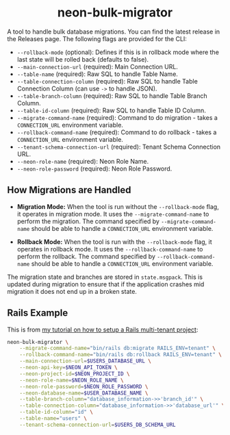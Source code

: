 <h1 align="center">
    neon-bulk-migrator
</h1>

A tool to handle bulk database migrations. You can find the latest release in the Releases page. The following flags are provided for the CLI:

- `--rollback-mode` (optional): Defines if this is in rollback mode where the last state will be rolled back (defaults to false).
- `--main-connection-url` (required): Main Connection URL.
- `--table-name` (required): Raw SQL to handle Table Name.
- `--table-connection-column` (required): Raw SQL to handle Table Connection Column (can use `->` to handle JSON).
- `--table-branch-column` (required): Raw SQL to handle Table Branch Column.
- `--table-id-column` (required): Raw SQL to handle Table ID Column.
- `--migrate-command-name` (required): Command to do migration - takes a `CONNECTION_URL` environment variable.
- `--rollback-command-name` (required): Command to do rollback - takes a `CONNECTION_URL` environment variable.
- `--tenant-schema-connection-url` (required): Tenant Schema Connection URL.
- `--neon-role-name` (required): Neon Role Name.
- `--neon-role-password` (required): Neon Role Password.


## How Migrations are Handled

- **Migration Mode:** When the tool is run without the `--rollback-mode` flag, it operates in migration mode. It uses the `--migrate-command-name` to perform the migration. The command specified by `--migrate-command-name` should be able to handle a `CONNECTION_URL` environment variable.

- **Rollback Mode:** When the tool is run with the `--rollback-mode` flag, it operates in rollback mode. It uses the `--rollback-command-name` to perform the rollback. The command specified by `--rollback-command-name` should be able to handle a `CONNECTION_URL` environment variable.

The migration state and branches are stored in `state.msgpack`. This is updated during migration to ensure that if the application crashes mid migration it does not end up in a broken state.

## Rails Example

This is from [my tutorial on how to setup a Rails multi-tenant project](https://astrid.place/blog/neon):

```bash
neon-bulk-migrator \
    --migrate-command-name="bin/rails db:migrate RAILS_ENV=tenant" \
    --rollback-command-name="bin/rails db:rollback RAILS_ENV=tenant" \
    --main-connection-url=$USERS_DATABASE_URL \
    --neon-api-key=$NEON_API_TOKEN \
    --neon-project-id=$NEON_PROJECT_ID \
    --neon-role-name=$NEON_ROLE_NAME \
    --neon-role-password=$NEON_ROLE_PASSWORD \
    --neon-database-name=$USER_DATABASE_NAME \
    --table-branch-column="database_information->>'branch_id'" \
    --table-connection-column="database_information->>'database_url'" \
    --table-id-column="id" \
    --table-name="users" \
    --tenant-schema-connection-url=$USERS_DB_SCHEMA_URL
```

